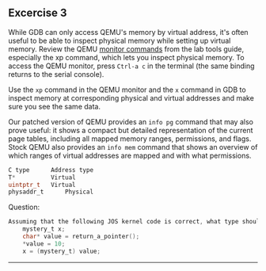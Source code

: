 **Excercise 3**
---

While GDB can only access QEMU's memory by virtual address, it's often useful to be able to inspect physical memory while setting up virtual memory. Review the QEMU [monitor commands](https://pdos.csail.mit.edu/6.828/2018/labguide.html#qemu) from the lab tools guide, especially the xp command, which lets you inspect physical memory. To access the QEMU monitor, press `Ctrl-a c` in the terminal (the same binding returns to the serial console).

Use the `xp` command in the QEMU monitor and the `x` command in GDB to inspect memory at corresponding physical and virtual addresses and make sure you see the same data.

Our patched version of QEMU provides an `info pg` command that may also prove useful: it shows a compact but detailed representation of the current page tables, including all mapped memory ranges, permissions, and flags. Stock QEMU also provides an `info mem` command that shows an overview of which ranges of virtual addresses are mapped and with what permissions.
```c
C type		Address type
T*  		Virtual
uintptr_t  	Virtual
physaddr_t  	Physical
```

Question:
```c
Assuming that the following JOS kernel code is correct, what type should variable x have, uintptr_t or physaddr_t?
	mystery_t x;
	char* value = return_a_pointer();
	*value = 10;
	x = (mystery_t) value;
```

---
